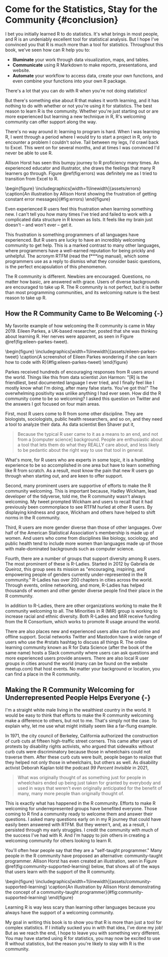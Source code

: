 

# Come for the Statistics, Stay for the Community {#conclusion}

I bet you initially learned R to do statistics. It's what brings in most people, and R is an undeniably excellent tool for statistical analysis. But I hope I've convinced you that R is much more than a tool for statistics. Throughout this book, we've seen how can R help you to:

- **Illuminate** your work through data visualization, maps, and tables. 
- **Communicate** using R Markdown to make reports, presentations, and website.
- **Automate** your workflow to access data, create your own functions, and even combine your functions into your own R package.

There's a lot that you can do with R when you're not doing statistics! 

But there's something else about R that makes it worth learning, and it has nothing to do with whether or not you're using it for statistics. The best reason to learn R is the community. Whether you're just starting out or are more experienced but learning a new technique in R, R's welcoming community can offer support along the way.

There's no way around it: learning to program is hard. When I was learning R, I went through a period where I would try to start a project in R, only to encounter a problem I couldn't solve. Tail between my legs, I'd crawl back to Excel. This went on for several months, and at times I was convinced I'd never be able to use R. 

Allison Horst has seen this bumpy journey to R proficiency many times. An experienced educator and illustrator, she draws the feelings that many R learners go through. Figure \@ref(fig:errors) was definitely me as I tried to transition from Excel to R.



\begin{figure}
\includegraphics[width=1\linewidth]{assets/errors} \caption{An illustration by Allison Horst showing the frustration of getting constant error messages}(\#fig:errors)
\end{figure}



Even experienced R users feel this frustration when learning something new. I can't tell you how many times I've tried and failed to work with a complicated data structure in R known as lists. It feels like my brain just doesn't – and won't ever – get it. 

This frustration is something programmers of all languages have experienced. But R users are lucky to have an incredibly welcoming community to get help. This is a marked contrast to many other languages, where programmers have a well-earned reputation for being prickly and unhelpful. The acronym RTFM (read the f***ing manual), which some programmers use as a reply to dismiss what they consider basic questions, is the perfect encapsulation of this phenomenon. 

The R community is different. Newbies are encouraged. Questions, no matter how basic, are answered with grace. Users of diverse backgrounds are encouraged to take up R. The R community is not perfect, but it is better than most programming communities, and its welcoming nature is the best reason to take up R. 

## How the R Community Came to Be Welcoming {-}

My favorite example of how welcoming the R community is came in May 2019. Eileen Parkes, a UK-based researcher, posted that she was thinking about learning R. Her nerves were apparent, as seen in Figure \@ref(fig:eileen-parkes-tweet). 



\begin{figure}
\includegraphics[width=1\linewidth]{assets/eileen-parkes-tweet} \caption{A screenshot of Eileen Parkes wondering if she can learn how to code with R}(\#fig:eileen-parkes-tweet)
\end{figure}



Parkes received hundreds of encouraging responses from R users around the world. Things like this from data scientist Jon Harmon: "[R] is the friendliest, best documented language I ever tried, and I finally feel like I mostly know what I'm doing, after many false starts. You've got this!" The overwhelming positivity was unlike anything I had ever seen. How did the R community come to be so welcoming? I asked this question on Twitter and the answers I got focused on four main areas.

First, most R users come to R from some other discipline. They are biologists, sociologists, public health researchers, and so on, and they need a tool to analyze their data. As data scientist Ben Shaver put it, 

> Because the typical R user came to it as a means to an end, and not from a [computer science] background. People are enthusiastic about a tool that lets them do what they REALLY care about, and less likely to be pedantic about the right way to use that tool in general.

What's more, for R users who are experts in some topic, it is a humbling experience to be so accomplished in one area but have to learn something like R from scratch. As a result, most know the pain that new R users go through when starting out, and are keen to offer support.

Second, many prominent users are supportive of efforts to make the R community welcoming. This is important because, Hadley Wickham, lead developer of the tidyverse, told me, the R community wasn't always welcoming. My tweet prompted Wickham and users to recall that it had previously been commonplace to see RTFM hurled at other R users. By displaying kindness and grace, Wickham and others have helped to shift norms in the R community.

Third, R users are more gender diverse than those of other languages. Over half of the American Statistical Association's membership is made up of women. And users who come from disciplines like biology, sociology, and public health tend to include more women than languages made up of those with male-dominated backgrounds such as computer science.

Fourth, there are a number of groups that support diversity among R users. The most prominent of these is R-Ladies. Started in 2012 by Gabriela de Queiroz, this group sees its mission as "encouraging, inspiring, and empowering people of genders currently under-represented in the R community." R-Ladies has over 200 chapters in cities across the world. Through events, online networking, and more, R-Ladies has helped thousands of women and other gender diverse people find their place in the R community.

In addition to R-Ladies, there are other organizations working to make the R community welcoming to all. The Minorities in R (MiR) group is working to increase racial and ethnic diversity. Both R-Ladies and MiR receive funding from the R Consortium, which works to promote R usage around the world.

There are also places new and experienced users alike can find online and offline support. Social networks Twitter and Mastodon have a wide range of users who use the #rstats hashtag to discuss all things R. The online learning community known as R for Data Science (after the book of the same name) hosts a Slack community where users can ask questions and more experienced users provide answers. There are also local R user groups in cities around the world (many can be found on the website meetup.com) that host events. No matter your background or location, you can find a place in the R community.

## Making the R Community Welcoming for Underrepresented People Helps Everyone {-}

I'm a straight white male living in the wealthiest country in the world. It would be easy to think that efforts to make the R community welcoming make a difference to others, but not to me. That's simply not the case. To explain why, let me use what might initially seem like a far-flung example.

In 1971, the city council of Berkeley, California authorized the construction of curb cuts at fifteen high-traffic street corners. This came after years of protests by disability rights activists, who argued that sidewalks without curb cuts were discriminatory because those in wheelchairs could not traverse them. After these curb cuts were built, people began to realize that they helped not only those in wheelchairs, but others as well. As disability activist Deborah Kaplan told the podcast *99 Percent Invisible* in 2021,

> What was originally thought of as something just for people in wheelchairs ended up being just taken for granted by everybody and used in ways that weren’t even originally anticipated for the benefit of many, many more people than originally thought of.

This is exactly what has happened in the R community. Efforts to make R welcoming for underrepresented groups have benefited everyone. Those coming to R find a community ready to welcome them and answer their questions. I asked many questions early on in my R journey that could have easily been answered with RTFM. But they weren't, and, as a result, I persisted through my early struggles. I credit the community with much of the success I've had with R. And I'm happy to join others in creating a welcoming community for others looking to learn R. 

You'll often hear people say that they are a "self-taught programmer." Many people in the R community have proposed an alternative: community-taught programmer. Allison Horst has even created an illustration, seen in Figure \@ref(fig:community-supported-learning) below, that shows all of the ways that users learn with the support of the R community.



\begin{figure}
\includegraphics[width=1\linewidth]{assets/community-supported-learning} \caption{An illustration by Allison Horst demonstrating the concept of a community-taught programmer}(\#fig:community-supported-learning)
\end{figure}



Learning R is way less scary than learning other languages because you always have the support of a welcoming community. 

My goal in writing this book is to show you that R is more than just a tool for complex statistics. If I initially sucked you in with that idea, I've done my job! But as we reach the end, I hope to leave you with something very different. You may have started using R for statistics, you may now be excited to use R without statistics, but the reason you're likely to stay with R is the community. 
